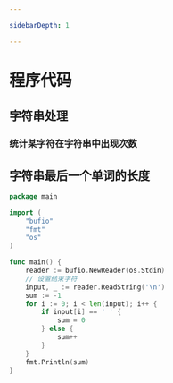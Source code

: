 ```yaml
---

sidebarDepth: 1

---
```


# 程序代码

## 字符串处理

### 统计某字符在字符串中出现次数

<CodeSamples id="char_sum_md" />

## 字符串最后一个单词的长度

```go
package main

import (
	"bufio"
	"fmt"
	"os"
)

func main() {
	reader := bufio.NewReader(os.Stdin)
	// 设置结束字符
	input, _ := reader.ReadString('\n')
	sum := -1
	for i := 0; i < len(input); i++ {
		if input[i] == ' ' {
			sum = 0
		} else {
			sum++
		}
	}
	fmt.Println(sum)
}
```

